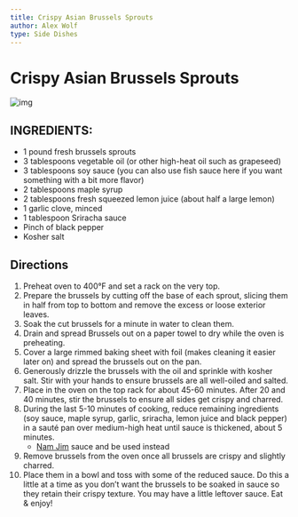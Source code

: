 ```yaml
---
title: Crispy Asian Brussels Sprouts
author: Alex Wolf
type: Side Dishes
---
```

# Crispy Asian Brussels Sprouts

![img](/images/Crispy-Asian-Brussels-Sprouts-5.jpg)


## INGREDIENTS:

* 1 pound fresh brussels sprouts
* 3 tablespoons vegetable oil (or other high-heat oil such as grapeseed)
* 3 tablespoons soy sauce (you can also use fish sauce here if you want something with a bit more flavor)
* 2 tablespoons maple syrup
* 2 tablespoons fresh squeezed lemon juice (about half a large lemon)
* 1 garlic clove, minced
* 1 tablespoon Sriracha sauce
* Pinch of black pepper
* Kosher salt

## Directions

1. Preheat oven to 400°F and set a rack on the very top.
2. Prepare the brussels by cutting off the base of each sprout, slicing them in half from top to bottom and remove the excess or loose exterior leaves.
3. Soak the cut brussels for a minute in water to clean them.
4. Drain and spread Brussels out on a paper towel to dry while the oven is preheating.
5. Cover a large rimmed baking sheet with foil (makes cleaning it easier later on) and spread the brussels out on the pan.
6. Generously drizzle the brussels with the oil and sprinkle with kosher salt. Stir with your hands to ensure brussels are all well-oiled and salted.
7. Place in the oven on the top rack for about 45-60 minutes. After 20 and 40 minutes, stir the brussels to ensure all sides get crispy and charred.
8. During the last 5-10 minutes of cooking, reduce remaining ingredients (soy sauce, maple syrup, garlic, sriracha, lemon juice and black pepper) in a sauté pan over medium-high heat until sauce is thickened, about 5 minutes.
    * [Nam Jim](/dips-sauces/nam_jim_dressing.html) sauce and be used instead
9. Remove brussels from the oven once all brussels are crispy and slightly charred.
10. Place them in a bowl and toss with some of the reduced sauce. Do this a little at a time as you don’t want the brussels to be soaked in sauce so they retain their crispy texture. You may have a little leftover sauce. Eat & enjoy!
